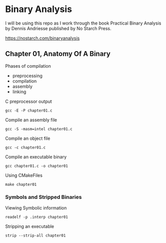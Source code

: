# Binary Analysis

I will be using this repo as I work through the book Practical Binary Analysis by Dennis Andriesse
published by No Starch Press.

https://nostarch.com/binaryanalysis


## Chapter 01, Anatomy Of A Binary

Phases of compilation
- preprocessing
- compilation
- assembly
- linking

C preprocessor output

```gcc -E -P chapter01.c```

Compile an assembly file

```gcc -S -masm=intel chapter01.c```

Compile an object file

```gcc -c chapter01.c```

Compile an executable binary

```gcc chapter01.c -o chapter01```

Using CMakeFiles

```make chapter01```

### Symbols and Stripped Binaries

Viewing Symbolic information

```readelf -p .interp chapter01```

Stripping an executable

```strip --strip-all chapter01```


